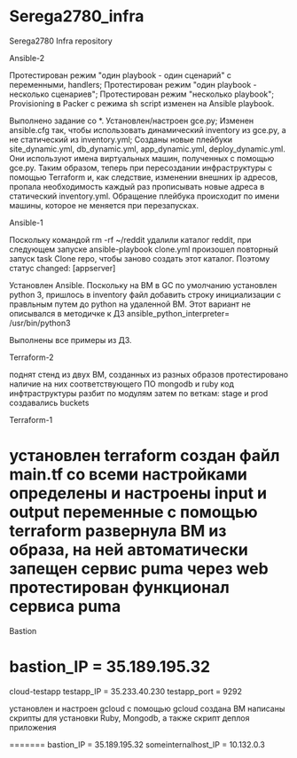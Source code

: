# Serega2780_infra

Serega2780 Infra repository

Ansible-2

Протестирован режим "один playbook - один сценарий" с переменными, handlers;
Протестирован режим "один playbook - несколько сценариев";
Протестирован режим "несколько playbook";
Provisioning в Packer с режима sh script изменен на Ansible playbook.

Выполнено задание со *.
Установлен/настроен gce.py;
Изменен ansible.cfg так, чтобы использовать динамический inventory из gce.py, а не статический из inventory.yml;
Созданы новые плейбуки site_dynamic.yml, db_dynamic.yml, app_dynamic.yml, deploy_dynamic.yml. Они используют имена виртуальных машин, полученных с помощью gce.py. Таким образом, теперь при пересоздании инфраструктуры с помощью Terraform и, как следствие, изменении внешних ip адресов, пропала необходимость каждый раз прописывать новые адреса в статический inventory.yml. Обращение плейбука происходит по имени машины, которое не меняется при перезапусках.


Ansible-1

Поскольку командой rm -rf ~/reddit удалили каталог reddit, при следующем запуске 
ansible-playbook clone.yml произошел повторный запуск task Clone repo,
чтобы заново создать этот каталог. Поэтому статус changed: [appserver]

Установлен Ansible. Поскольку на ВМ в GC по умолчанию установлен python 3, пришлось в inventory файл добавить строку инициализации
с правльным путем до python на удаленной ВМ. Этот вариант не описывался в методичке к ДЗ ansible_python_interpreter= \
/usr/bin/python3

Выполнены все примеры из ДЗ.

Terraform-2

поднят стенд из двух ВМ, созданных из разных образов
протестировано наличие на них соответствующего ПО mongodb и ruby
код инфтраструктуры разбит по модулям
затем по веткам: stage и prod
создавались buckets


Terraform-1

установлен terraform
создан файл main.tf со всеми настройками
определены и настроены input и output переменные
с помощью terraform развернула ВМ из образа, на ней автоматически запещен сервис puma
через web протестирован функционал сервиса puma
=======

Bastion

bastion_IP = 35.189.195.32
=======
cloud-testapp
testapp_IP = 35.233.40.230
testapp_port = 9292

установлен и настроен gcloud
с помощью gcloud создана ВМ
написаны скрипты для установки Ruby, Mongodb, а также скрипт деплоя приложения


=======
bastion_IP = 35.189.195.32
someinternalhost_IP = 10.132.0.3
